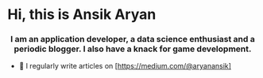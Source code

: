 <h1> Hi, this is Ansik Aryan </h1>
<h3 align="center">I am an application developer, a data science enthusiast and a periodic blogger. I also have a knack for game development.</h3>


- 📝 I regularly write articles on [https://medium.com/@aryanansik]